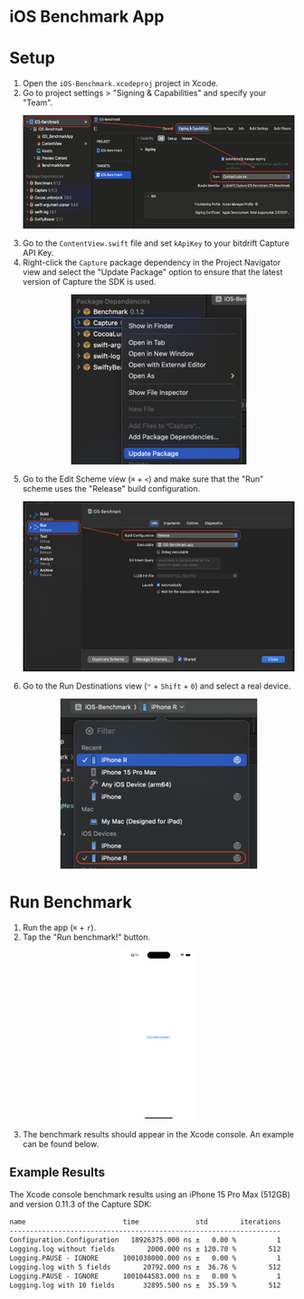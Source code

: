 # iOS Benchmark App

# Setup

1. Open the `iOS-Benchmark.xcodeproj` project in Xcode.
1. Go to project settings > "Signing & Capabilities" and specify your "Team".
    <p align="center">
    <img src="/Resources/Assets/ios-benchmark-app-setup-01.png" height="200">
    </p>
1. Go to the `ContentView.swift` file and set `kApiKey` to your bitdrift Capture API Key.
1. Right-click the `Capture` package dependency in the Project Navigator view and select the "Update Package" option to ensure that the latest version of Capture the SDK is used.
    <p align="center">
    <img src="/Resources/Assets/ios-benchmark-app-setup-02.png" height="300">
    </p>
1. Go to the Edit Scheme view (`⌘` + `<`) and make sure that the "Run" scheme uses the "Release" build configuration. 
    <p align="center">
    <img src="/Resources/Assets/ios-benchmark-app-setup-03.png" height="300">
    </p>
1. Go to the Run Destinations view (`⌃` + `Shift` + `0`) and select a real device.
    <p align="center">
    <img src="/Resources/Assets/ios-benchmark-app-setup-04.png" height="300">
    </p>

# Run Benchmark

1. Run the app (`⌘` + `r`).
1. Tap the "Run benchmark!" button.
    <p align="center">
    <img src="/Resources/Assets/ios-benchmark-app-setup-05.png" height="300">
    </p>
1. The benchmark results should appear in the Xcode console. An example can be found below.

## Example Results

The Xcode console benchmark results using an iPhone 15 Pro Max (512GB) and version 0.11.3 of the Capture SDK:

```
name                        time              std        iterations
-------------------------------------------------------------------
Configuration.Configuration   18926375.000 ns ±   0.00 %          1
Logging.log without fields        2000.000 ns ± 120.70 %        512
Logging.PAUSE - IGNORE      1001038000.000 ns ±   0.00 %          1
Logging.log with 5 fields        20792.000 ns ±  36.76 %        512
Logging.PAUSE - IGNORE      1001044583.000 ns ±   0.00 %          1
Logging.log with 10 fields       32895.500 ns ±  35.59 %        512
```
